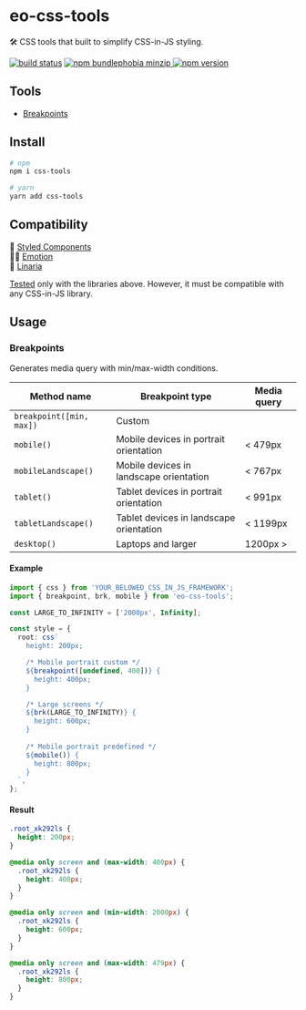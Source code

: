 # eo-css-tools

🛠 CSS tools that built to simplify CSS-in-JS styling.

[![build status](https://badgen.net/travis/ibitcy/eo-css-tools?icon=travis)](https://travis-ci.org/ibitcy/eo-css-tools)
[![npm bundlephobia minzip](https://badgen.net/bundlephobia/minzip/eo-css-tools@latest?icon=awesome)
![npm version](https://badgen.net/npm/v/eo-css-tools?icon=npm&color=blue)](https://www.npmjs.com/package/eo-css-tools)

## Tools

- [Breakpoints](#Breakpoints)

## Install

```bash
# npm
npm i css-tools

# yarn
yarn add css-tools
```

## Compatibility

💅 [Styled Components](https://styled-components.com)  
👩‍🎤 [Emotion](https://emotion.sh)  
🌸 [Linaria](https://linaria.now.sh)

[Tested](https://1eq9w.sse.codesandbox.io) only with the libraries above. However, it must be compatible with any CSS-in-JS library.

## Usage

### Breakpoints

Generates media query with min/max-width conditions.

| Method name               | Breakpoint type                         | Media query   |
|---------------------------|-----------------------------------------|---------------|
| `breakpoint([min, max])`  | Custom                                  |               |
| `mobile()`                | Mobile devices in portrait orientation  | < 479px       |
| `mobileLandscape()`       | Mobile devices in landscape orientation | < 767px       |
| `tablet()`                | Tablet devices in portrait orientation  | < 991px       |
| `tabletLandscape()`       | Tablet devices in landscape orientation | < 1199px      |
| `desktop()`               | Laptops and larger                      | 1200px >      |


#### Example

```typescript
import { css } from 'YOUR_BELOWED_CSS_IN_JS_FRAMEWORK';
import { breakpoint, brk, mobile } from 'eo-css-tools';

const LARGE_TO_INFINITY = ['2000px', Infinity];

const style = {
  root: css`
    height: 200px;

    /* Mobile portrait custom */
    ${breakpoint([undefined, 400])} {
      height: 400px;
    }

    /* Large screens */
    ${brk(LARGE_TO_INFINITY)} {
      height: 600px;
    }
    
    /* Mobile portrait predefined */
    ${mobile()} {
      height: 800px;
    }
  `,
};
```

#### Result

```css
.root_xk292ls {
  height: 200px;
}

@media only screen and (max-width: 400px) {
  .root_xk292ls {
    height: 400px;
  }
}

@media only screen and (min-width: 2000px) {
  .root_xk292ls {
    height: 600px;
  }
}

@media only screen and (max-width: 479px) {
  .root_xk292ls {
    height: 800px;
  }
}
```
